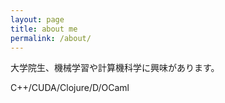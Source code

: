 ```yaml
---
layout: page
title: about me
permalink: /about/
---
```


大学院生、機械学習や計算機科学に興味があります。

C++/CUDA/Clojure/D/OCaml
